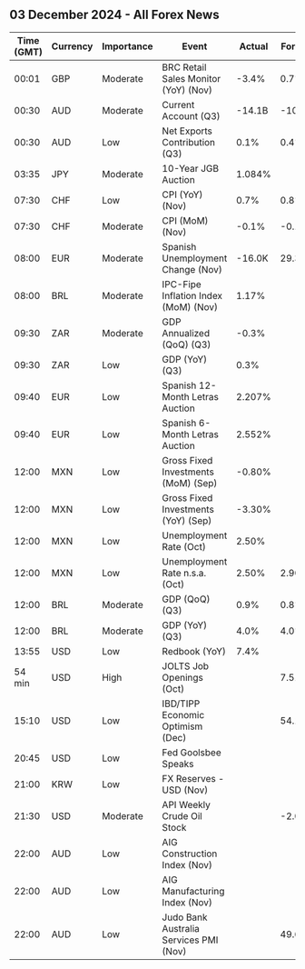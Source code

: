 ## 03 December 2024 - All Forex News

| Time (GMT) | Currency | Importance | Event | Actual | Forecast | Previous |
|------|----------|------------|-------|--------|----------|----------|
| 00:01 | GBP | Moderate | BRC Retail Sales Monitor (YoY) (Nov) | -3.4% | 0.7% | 0.3% |
| 00:30 | AUD | Moderate | Current Account (Q3) | -14.1B | -10.3B | -16.4B |
| 00:30 | AUD | Low | Net Exports Contribution (Q3) | 0.1% | 0.4% | 0.2% |
| 03:35 | JPY | Moderate | 10-Year JGB Auction | 1.084% |  | 1.000% |
| 07:30 | CHF | Low | CPI (YoY) (Nov) | 0.7% | 0.8% | 0.6% |
| 07:30 | CHF | Moderate | CPI (MoM) (Nov) | -0.1% | -0.1% | -0.1% |
| 08:00 | EUR | Moderate | Spanish Unemployment Change (Nov) | -16.0K | 29.3K | 26.8K |
| 08:00 | BRL | Moderate | IPC-Fipe Inflation Index (MoM) (Nov) | 1.17% |  | 0.80% |
| 09:30 | ZAR | Moderate | GDP Annualized (QoQ) (Q3) | -0.3% |  | 0.4% |
| 09:30 | ZAR | Low | GDP (YoY) (Q3) | 0.3% |  | 0.3% |
| 09:40 | EUR | Low | Spanish 12-Month Letras Auction | 2.207% |  | 2.610% |
| 09:40 | EUR | Low | Spanish 6-Month Letras Auction | 2.552% |  | 2.840% |
| 12:00 | MXN | Low | Gross Fixed Investments (MoM) (Sep) | -0.80% |  | -1.90% |
| 12:00 | MXN | Low | Gross Fixed Investments (YoY) (Sep) | -3.30% |  | -1.90% |
| 12:00 | MXN | Low | Unemployment Rate (Oct) | 2.50% |  | 2.70% |
| 12:00 | MXN | Low | Unemployment Rate n.s.a. (Oct) | 2.50% | 2.90% | 2.90% |
| 12:00 | BRL | Moderate | GDP (QoQ) (Q3) | 0.9% | 0.8% | 1.4% |
| 12:00 | BRL | Moderate | GDP (YoY) (Q3) | 4.0% | 4.0% | 3.3% |
| 13:55 | USD | Low | Redbook (YoY) | 7.4% |  | 4.9% |
| 54 min | USD | High | JOLTS Job Openings (Oct) |  | 7.510M | 7.443M |
| 15:10 | USD | Low | IBD/TIPP Economic Optimism (Dec) |  | 54.1 | 53.2 |
| 20:45 | USD | Low | Fed Goolsbee Speaks |  |  |  |
| 21:00 | KRW | Low | FX Reserves - USD (Nov) |  |  | 415.70B |
| 21:30 | USD | Moderate | API Weekly Crude Oil Stock |  | -2.060M | -5.935M |
| 22:00 | AUD | Low | AIG Construction Index (Nov) |  |  | -40.9 |
| 22:00 | AUD | Low | AIG Manufacturing Index (Nov) |  |  | -19.7 |
| 22:00 | AUD | Low | Judo Bank Australia Services PMI (Nov) |  | 49.6 | 51.0 |

